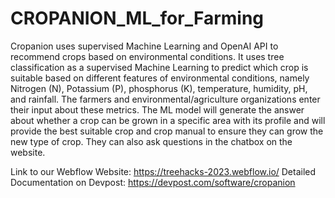# CROPANION_ML_for_Farming
Cropanion uses  supervised Machine Learning and OpenAI API to recommend crops based on environmental conditions. 
It uses tree classification as a supervised Machine Learning to predict which crop is suitable based on different features of environmental conditions, namely Nitrogen (N), Potassium (P), phosphorus (K), temperature, humidity, pH, and rainfall. The farmers and environmental/agriculture organizations enter their input about these metrics. The ML model will generate the answer about whether a crop can be grown in a specific area with its profile and will provide the best suitable crop and crop manual to ensure they can grow the new type of crop. They can also ask questions in the chatbox on the website.

Link to our Webflow Website: https://treehacks-2023.webflow.io/
Detailed Documentation on Devpost: https://devpost.com/software/cropanion
